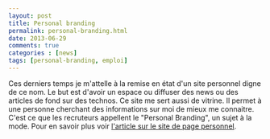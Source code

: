 ```yaml
---
layout: post
title: Personal branding
permalink: personal-branding.html
date: 2013-06-29
comments: true
categories : [news]
tags: [personal-branding, emploi]
---
```


Ces derniers temps je m'attelle à la remise en état d'un site personnel digne de ce nom. Le but est d'avoir un espace ou diffuser des news ou des articles de fond sur des technos. Ce site me sert aussi de vitrine. Il permet à une personne cherchant des informations sur moi de mieux me connaitre. C'est ce que les recruteurs appellent le "Personal Branding", un sujet à la mode.
Pour en savoir plus voir [l'article sur le site de page personnel](http://la-page-de-l-emploi.pagepersonnel.fr/conseils-carriere/recrutement-reseaux-sociaux-oui-avec-un-bon-personal-branding/).